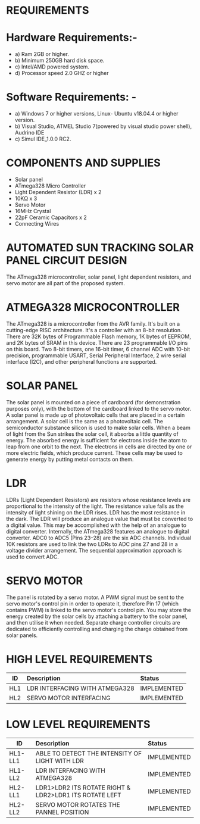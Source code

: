 # REQUIREMENTS
# Hardware Requirements:-
* a) Ram 2GB or higher.
* b) Minimum 250GB hard disk space.
* c) Intel/AMD powered system.
* d) Processor speed 2.0 GHZ or higher

# Software Requirements: -
* a) Windows 7 or higher versions, Linux- Ubuntu v18.04.4 or higher version.
* b) Visual Studio, ATMEL Studio 7(powered by visual studio power shell), Audrino IDE
* c) Simul IDE_1.0.0 RC2.
# COMPONENTS AND SUPPLIES
* Solar panel
* ATmega328 Micro Controller
* Light Dependent Resistor (LDR) x 2
* 10KΩ x 3
* Servo Motor
* 16MHz Crystal
* 22pF Ceramic Capacitors x 2
* Connecting Wires
# AUTOMATED SUN TRACKING SOLAR PANEL CIRCUIT DESIGN
The ATmega328 microcontroller, solar panel, light dependent resistors, and servo motor are all part of the proposed system.
# ATMEGA328 MICROCONTROLLER
The ATmega328 is a microcontroller from the AVR family. It's built on a cutting-edge RISC architecture. It's a controller with an 8-bit resolution. There are 32K bytes of Programmable Flash memory, 1K bytes of EEPROM, and 2K bytes of SRAM in this device. There are 23 programmable I/O pins on this board. Two 8-bit timers, one 16-bit timer, 6 channel ADC with 10-bit precision, programmable USART, Serial Peripheral Interface, 2 wire serial interface (I2C), and other peripheral functions are supported.
# SOLAR PANEL
The solar panel is mounted on a piece of cardboard (for demonstration purposes only), with the bottom of the cardboard linked to the servo motor. A solar panel is made up of photovoltaic cells that are placed in a certain arrangement. A solar cell is the same as a photovoltaic cell. The semiconductor substance silicon is used to make solar cells.
When a beam of light from the Sun strikes the solar cell, it absorbs a little quantity of energy. The absorbed energy is sufficient for electrons inside the atom to leap from one orbit to the next. The electrons in cells are directed by one or more electric fields, which produce current. These cells may be used to generate energy by putting metal contacts on them.
# LDR
LDRs (Light Dependent Resistors) are resistors whose resistance levels are proportional to the intensity of the light. The resistance value falls as the intensity of light shining on the LDR rises. LDR has the most resistance in the dark. The LDR will produce an analogue value that must be converted to a digital value. This may be accomplished with the help of an analogue to digital converter.
Internally, the ATmega328 features an analogue to digital converter. ADC0 to ADC5 (Pins 23–28) are the six ADC channels. Individual 10K resistors are used to link the two LDRs to ADC pins 27 and 28 in a voltage divider arrangement. The sequential approximation approach is used to convert ADC.
# SERVO MOTOR
The panel is rotated by a servo motor. A PWM signal must be sent to the servo motor's control pin in order to operate it, therefore Pin 17 (which contains PWM) is linked to the servo motor's control pin.
You may store the energy created by the solar cells by attaching a battery to the solar panel, and then utilise it when needed. Separate charge controller circuits are dedicated to efficiently controlling and charging the charge obtained from solar panels.
# HIGH LEVEL REQUIREMENTS
| ID | Description | Status |
| ---|:------------|:-------|
| HL1 | LDR INTERFACING WITH ATMEGA328 | IMPLEMENTED |
| HL2 | SERVO MOTOR INTERFACING | IMPLEMENTED |
# LOW LEVEL REQUIREMENTS
| ID | Description | Status |
| ---|:------------|:-------|
| HL1-LL1 | ABLE TO DETECT THE INTENSITY OF LIGHT WITH LDR | IMPLEMENTED |
| HL1-LL2 | LDR INTERFACING WITH ATMEGA328 | IMPLEMENTED |
| HL2-LL1 | LDR1>LDR2 ITS ROTATE RIGHT & LDR2>LDR1 ITS ROTATE LEFT | IMPLEMENTED |
| HL2-LL2 | SERVO MOTOR ROTATES THE PANNEL POSITION | IMPLEMENTED |
